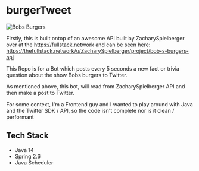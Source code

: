 # burgerTweet

![Bobs Burgers](https://resizing.flixster.com/Ivm2gkMSL21r6DfcGgyENcm3Dvs=/206x305/v2/https://resizing.flixster.com/Ah0TQaVXQjQJWiNIjZMKcy8_97w=/ems.ZW1zLXByZC1hc3NldHMvdHZzZWFzb24vUlRUVjg1ODIzMy53ZWJw)

Firstly, this is built ontop of an awesome API built by ZacharySpielberger over at the https://fullstack.network and can be seen here: 
https://thefullstack.network/u/ZacharySpielberger/project/bob-s-burgers-api

This Repo is for a Bot which posts every 5 seconds a new fact or trivia question about the show Bobs burgers to Twitter.

As mentioned above, this bot, will read from ZacharySpielberger API and then make a post to Twitter.

For some context, I'm a Frontend guy and I wanted to play around with Java and the Twitter SDK / API, so the code isn't complete nor is it clean / performant


## Tech Stack ##
- Java 14
- Spring 2.6
- Java Scheduler
